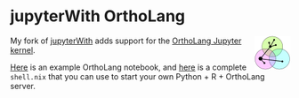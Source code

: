# jupyterWith OrthoLang

<img align="right" src="./kernels/ortholang/ortholang-64x64.png"></img>

My fork of [jupyterWith][upstream] adds support for the
[OrthoLang Jupyter kernel][kernel].

[Here][notebook] is an example OrthoLang notebook, and [here][shell] is a
complete `shell.nix` that you can use to start your own Python + R + OrthoLang
server.

[upstream]: https://github.com/tweag/jupyterWith
[kernel]: https://github.com/jefdaj/ortholang-jupyter-kernel
[notebook]: ./example/ortholang/ortholang.ipynb
[shell]: ./shell.nix
